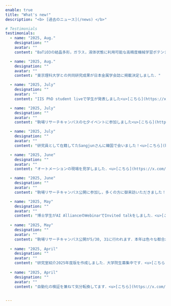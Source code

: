 ```yaml
---
enable: true
title: "What's new!"
description: "<b> [過去のニュース](/news) </b>"

# Testimonials
testimonials:
  - name: "2025, Aug."
    designation: ""
    avatar: ""
    content: "BaTiO3の結晶多形，ガラス，液体状態に利用可能な高精度機械学習ポテンシャルに関する研究成果がAPL Machine Learningに掲載決定しました．"

  - name: "2025, Aug."
    designation: ""
    avatar: ""
    content: "東京理科大学との共同研究成果が日本金属学会誌に掲載決定しました．"

  - name: "2025, July"
    designation: ""
    avatar: ""
    content: "IIS PhD student liveで学生が発表しました<u>[こちら](https://x.com/nmdl_mizo/status/1942778149504516392)</u>"

  - name: "2025, July"
    designation: ""
    avatar: ""
    content: "駒場リサーチキャンパスの七夕イベントに参加しました<u>[こちら](https://x.com/nmdl_mizo/status/1942777956620984761)</u>"

  - name: "2025, July"
    designation: ""
    avatar: ""
    content: "研究員として在籍してたSangjunさんに韓国で会いました！<u>[こちら](https://x.com/nmdl_mizo/status/1942777735476347182)</u>"

  - name: "2025, June"
    designation: ""
    avatar: ""
    content: "オートメーションの現場を見学しました．<u>[こちら](https://x.com/nmdl_mizo/status/1935170205854089443)</u>"

  - name: "2025, June"
    designation: ""
    avatar: ""
    content: "駒場リサーチキャンパス公開に参加し，多くの方に御来訪いただきました！<u>[こちら](https://x.com/nmdl_mizo/status/1935169052831535211)</u>"

  - name: "2025, May"
    designation: ""
    avatar: ""
    content: "博士学生がAI AllianceのWebinarでInvited talkをしました．<u>[こちら](https://www.youtube.com/live/3T2jD8U3Dr4)</u>"
  
  - name: "2025, May"
    designation: ""
    avatar: ""
    content: "駒場リサーチキャンパス公開が5/30, 31に行われます．本年は色々な都合が合わず，溝口研究室はポスター掲示のみの小規模な参加となります（溝口本人も不在がちです）．<u>[こちら](https://x.com/nmdl_mizo/status/1925092026036715632)</u>"
  
  - name: "2025, April"
    designation: ""
    avatar: ""
    content: "研究室紹介2025年度版を作成しました．大学院生募集中です．<u>[こちら](/images/2025NMDL.jpg)</u>"
  
  - name: "2025, April"
    designation: ""
    avatar: ""
    content: "自動化の検証を兼ねて気分転換してます．<u>[こちら](https://x.com/nmdl_mizo/status/1915720833642995803)</u> <br>さらにGPUを換装して気分転換しました．<u>[こちら](https://x.com/nmdl_mizo/status/1915719507278258195)</u>"
  

---
```

